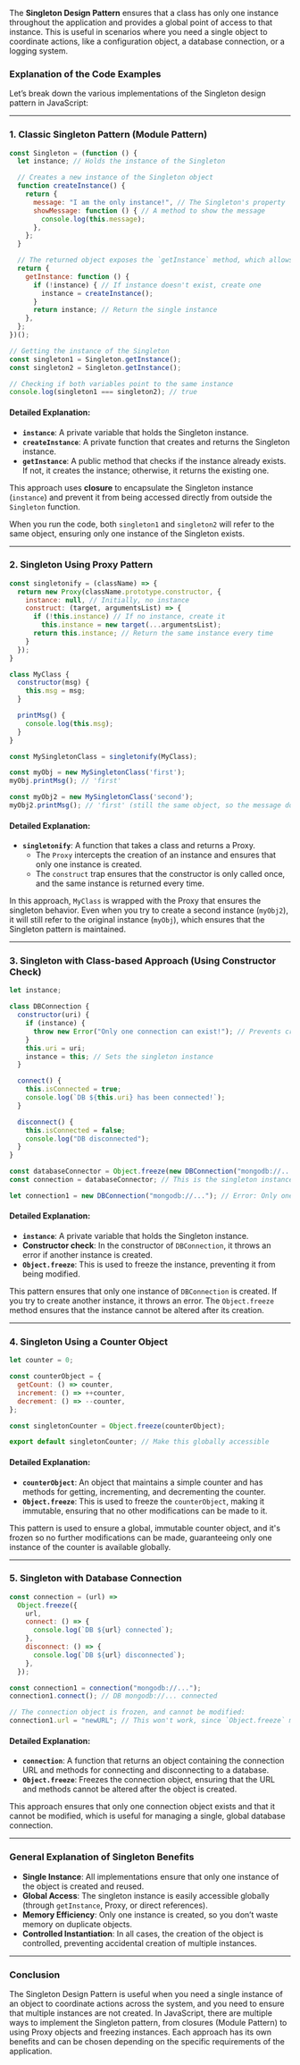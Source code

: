 The **Singleton Design Pattern** ensures that a class has only one instance throughout the application and provides a global point of access to that instance. This is useful in scenarios where you need a single object to coordinate actions, like a configuration object, a database connection, or a logging system.

### **Explanation of the Code Examples**

Let’s break down the various implementations of the Singleton design pattern in JavaScript:

---

### **1. Classic Singleton Pattern (Module Pattern)**

```javascript
const Singleton = (function () {
  let instance; // Holds the instance of the Singleton

  // Creates a new instance of the Singleton object
  function createInstance() {
    return {
      message: "I am the only instance!", // The Singleton's property
      showMessage: function () { // A method to show the message
        console.log(this.message);
      },
    };
  }

  // The returned object exposes the `getInstance` method, which allows access to the Singleton instance
  return {
    getInstance: function () {
      if (!instance) { // If instance doesn't exist, create one
        instance = createInstance();
      }
      return instance; // Return the single instance
    },
  };
})();

// Getting the instance of the Singleton
const singleton1 = Singleton.getInstance();
const singleton2 = Singleton.getInstance();

// Checking if both variables point to the same instance
console.log(singleton1 === singleton2); // true
```

#### **Detailed Explanation:**
- **`instance`**: A private variable that holds the Singleton instance.
- **`createInstance`**: A private function that creates and returns the Singleton instance.
- **`getInstance`**: A public method that checks if the instance already exists. If not, it creates the instance; otherwise, it returns the existing one.
  
This approach uses **closure** to encapsulate the Singleton instance (`instance`) and prevent it from being accessed directly from outside the `Singleton` function.

When you run the code, both `singleton1` and `singleton2` will refer to the same object, ensuring only one instance of the Singleton exists.

---

### **2. Singleton Using Proxy Pattern**

```javascript
const singletonify = (className) => {
  return new Proxy(className.prototype.constructor, {
    instance: null, // Initially, no instance
    construct: (target, argumentsList) => {
      if (!this.instance) // If no instance, create it
        this.instance = new target(...argumentsList);
      return this.instance; // Return the same instance every time
    }
  });
}

class MyClass {
  constructor(msg) {
    this.msg = msg;
  }

  printMsg() {
    console.log(this.msg);
  }
}

const MySingletonClass = singletonify(MyClass);

const myObj = new MySingletonClass('first');
myObj.printMsg(); // 'first'

const myObj2 = new MySingletonClass('second');
myObj2.printMsg(); // 'first' (still the same object, so the message doesn't change)
```

#### **Detailed Explanation:**
- **`singletonify`**: A function that takes a class and returns a Proxy.
  - The `Proxy` intercepts the creation of an instance and ensures that only one instance is created.
  - The `construct` trap ensures that the constructor is only called once, and the same instance is returned every time.
  
In this approach, `MyClass` is wrapped with the Proxy that ensures the singleton behavior. Even when you try to create a second instance (`myObj2`), it will still refer to the original instance (`myObj`), which ensures that the Singleton pattern is maintained.

---

### **3. Singleton with Class-based Approach (Using Constructor Check)**

```javascript
let instance;

class DBConnection {
  constructor(uri) {
    if (instance) {
      throw new Error("Only one connection can exist!"); // Prevents creating more than one instance
    }
    this.uri = uri;
    instance = this; // Sets the singleton instance
  }

  connect() {
    this.isConnected = true;
    console.log(`DB ${this.uri} has been connected!`);
  }

  disconnect() {
    this.isConnected = false;
    console.log("DB disconnected");
  }
}

const databaseConnector = Object.freeze(new DBConnection("mongodb://..."));
const connection = databaseConnector; // This is the singleton instance

let connection1 = new DBConnection("mongodb://..."); // Error: Only one connection can exist!
```

#### **Detailed Explanation:**
- **`instance`**: A private variable that holds the Singleton instance.
- **Constructor check**: In the constructor of `DBConnection`, it throws an error if another instance is created.
- **`Object.freeze`**: This is used to freeze the instance, preventing it from being modified.
  
This pattern ensures that only one instance of `DBConnection` is created. If you try to create another instance, it throws an error. The `Object.freeze` method ensures that the instance cannot be altered after its creation.

---

### **4. Singleton Using a Counter Object**

```javascript
let counter = 0;

const counterObject = {
  getCount: () => counter,
  increment: () => ++counter,
  decrement: () => --counter,
};

const singletonCounter = Object.freeze(counterObject);

export default singletonCounter; // Make this globally accessible
```

#### **Detailed Explanation:**
- **`counterObject`**: An object that maintains a simple counter and has methods for getting, incrementing, and decrementing the counter.
- **`Object.freeze`**: This is used to freeze the `counterObject`, making it immutable, ensuring that no other modifications can be made to it.
  
This pattern is used to ensure a global, immutable counter object, and it's frozen so no further modifications can be made, guaranteeing only one instance of the counter is available globally.

---

### **5. Singleton with Database Connection**

```javascript
const connection = (url) =>
  Object.freeze({
    url,
    connect: () => {
      console.log(`DB ${url} connected`);
    },
    disconnect: () => {
      console.log(`DB ${url} disconnected`);
    },
  });

const connection1 = connection("mongodb://...");
connection1.connect(); // DB mongodb://... connected

// The connection object is frozen, and cannot be modified:
connection1.url = "newURL"; // This won't work, since `Object.freeze` makes it immutable
```

#### **Detailed Explanation:**
- **`connection`**: A function that returns an object containing the connection URL and methods for connecting and disconnecting to a database.
- **`Object.freeze`**: Freezes the connection object, ensuring that the URL and methods cannot be altered after the object is created.
  
This approach ensures that only one connection object exists and that it cannot be modified, which is useful for managing a single, global database connection.

---

### **General Explanation of Singleton Benefits**

- **Single Instance**: All implementations ensure that only one instance of the object is created and reused.
- **Global Access**: The singleton instance is easily accessible globally (through `getInstance`, Proxy, or direct references).
- **Memory Efficiency**: Only one instance is created, so you don’t waste memory on duplicate objects.
- **Controlled Instantiation**: In all cases, the creation of the object is controlled, preventing accidental creation of multiple instances.

---

### **Conclusion**

The Singleton Design Pattern is useful when you need a single instance of an object to coordinate actions across the system, and you need to ensure that multiple instances are not created. In JavaScript, there are multiple ways to implement the Singleton pattern, from closures (Module Pattern) to using Proxy objects and freezing instances. Each approach has its own benefits and can be chosen depending on the specific requirements of the application.